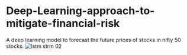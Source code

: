 # Deep-Learning-approach-to-mitigate-financial-risk

A deep learning model to forecast the future prices of stocks in nifty 50 stocks.
![lstm strm 02](https://github.com/user-attachments/assets/1b1b8aa1-dbac-4fa5-8f62-08571a6bdcb9)
